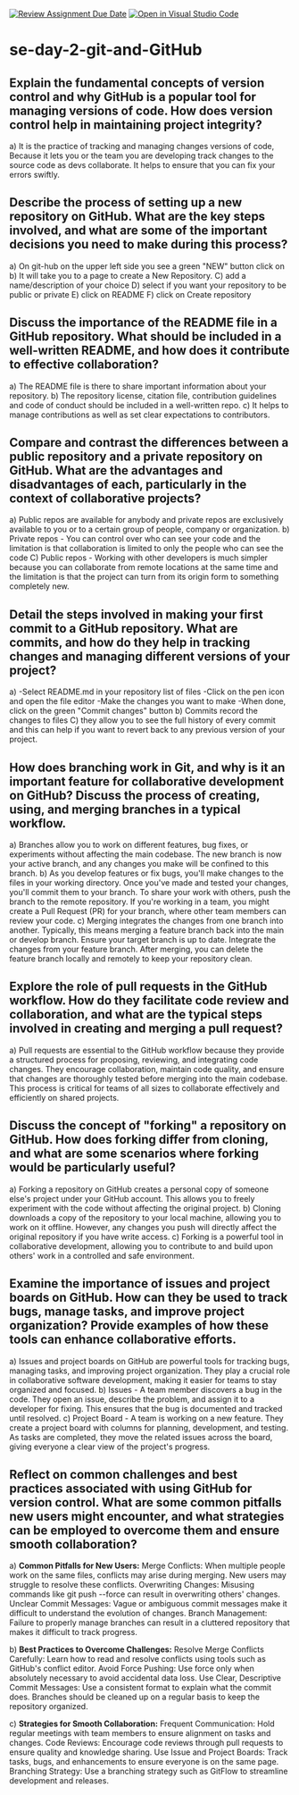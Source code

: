 [![Review Assignment Due Date](https://classroom.github.com/assets/deadline-readme-button-22041afd0340ce965d47ae6ef1cefeee28c7c493a6346c4f15d667ab976d596c.svg)](https://classroom.github.com/a/8wgCKhpZ)
[![Open in Visual Studio Code](https://classroom.github.com/assets/open-in-vscode-2e0aaae1b6195c2367325f4f02e2d04e9abb55f0b24a779b69b11b9e10269abc.svg)](https://classroom.github.com/online_ide?assignment_repo_id=15606772&assignment_repo_type=AssignmentRepo)
# se-day-2-git-and-GitHub
## Explain the fundamental concepts of version control and why GitHub is a popular tool for managing versions of code. How does version control help in maintaining project integrity?
a) It is the practice of tracking and managing changes versions of code,  Because it lets you or the team you are developing track changes to the source code as devs collaborate. It helps to ensure that you can fix your errors swiftly.

## Describe the process of setting up a new repository on GitHub. What are the key steps involved, and what are some of the important decisions you need to make during this process?
a) On git-hub on the upper left side you see a green "NEW" button  click on
b) It will take you to a page to create a New Repository.
C) add a name/description of your choice
D) select if you want your repository to be public or private
E) click on README
F) click on Create repository

## Discuss the importance of the README file in a GitHub repository. What should be included in a well-written README, and how does it contribute to effective collaboration?
a) The README file is there to share important information about your repository. 
b) The repository license, citation file, contribution guidelines and code of conduct should be included in a well-written repo.
c) It helps to manage contributions as well as set clear expectations to contributors.

## Compare and contrast the differences between a public repository and a private repository on GitHub. What are the advantages and disadvantages of each, particularly in the context of collaborative projects?
a) Public repos are available for anybody and private repos are exclusively available to you or to a certain group of people, company or organization.
b) Private repos - You can control over who can see your code and the limitation is that collaboration is limited to only the people who can see the code
C) Public repos - Working with other developers is much simpler because you can collaborate from remote locations at the same time  and the limitation is that the project can turn from its origin form to something completely new.

## Detail the steps involved in making your first commit to a GitHub repository. What are commits, and how do they help in tracking changes and managing different versions of your project?
a)  -Select README.md in your repository list of files
    -Click on the pen icon and open the file editor
    -Make the changes you want to make 
    -When done, click on the green "Commit changes" button
b) Commits record the changes to files
C) they allow you to see the full history of every commit and this can help if you want to revert back to any previous version of your project.

## How does branching work in Git, and why is it an important feature for collaborative development on GitHub? Discuss the process of creating, using, and merging branches in a typical workflow.
a) Branches allow you to work on different features, bug fixes, or experiments without affecting the main codebase. The new branch is now your active branch, and any changes you make will be confined to this branch.
b) As you develop features or fix bugs, you'll make changes to the files in your working directory. Once you've made and tested your changes, you'll commit them to your branch. To share your work with others, push the branch to the remote repository. If you're working in a team, you might create a Pull Request (PR) for your branch, where other team members can review your code.
c) Merging integrates the changes from one branch into another. Typically, this means merging a feature branch back into the main or develop branch. Ensure your target branch is up to date. Integrate the changes from your feature branch. After merging, you can delete the feature branch locally and remotely to keep your repository clean.

## Explore the role of pull requests in the GitHub workflow. How do they facilitate code review and collaboration, and what are the typical steps involved in creating and merging a pull request?
a) Pull requests are essential to the GitHub workflow because they provide a structured process for proposing, reviewing, and integrating code changes. They encourage collaboration, maintain code quality, and ensure that changes are thoroughly tested before merging into the main codebase. This process is critical for teams of all sizes to collaborate effectively and efficiently on shared projects.
## Discuss the concept of "forking" a repository on GitHub. How does forking differ from cloning, and what are some scenarios where forking would be particularly useful?
a) Forking a repository on GitHub creates a personal copy of someone else's project under your GitHub account. This allows you to freely experiment with the code without affecting the original project.
b) Cloning downloads a copy of the repository to your local machine, allowing you to work on it offline. However, any changes you push will directly affect the original repository if you have write access.
c) Forking is a powerful tool in collaborative development, allowing you to contribute to and build upon others' work in a controlled and safe environment.
## Examine the importance of issues and project boards on GitHub. How can they be used to track bugs, manage tasks, and improve project organization? Provide examples of how these tools can enhance collaborative efforts.
a) Issues and project boards on GitHub are powerful tools for tracking bugs, managing tasks, and improving project organization. They play a crucial role in collaborative software development, making it easier for teams to stay organized and focused.
b) Issues - A team member discovers a bug in the code. They open an issue, describe the problem, and assign it to a developer for fixing. This ensures that the bug is documented and tracked until resolved.
c) Project Board - A team is working on a new feature. They create a project board with columns for planning, development, and testing. As tasks are completed, they move the related issues across the board, giving everyone a clear view of the project's progress.
## Reflect on common challenges and best practices associated with using GitHub for version control. What are some common pitfalls new users might encounter, and what strategies can be employed to overcome them and ensure smooth collaboration?
a) **Common Pitfalls for New Users:**
Merge Conflicts: When multiple people work on the same files, conflicts may arise during merging. New users may struggle to resolve these conflicts.
Overwriting Changes: Misusing commands like git push --force can result in overwriting others' changes.
Unclear Commit Messages: Vague or ambiguous commit messages make it difficult to understand the evolution of changes.
Branch Management: Failure to properly manage branches can result in a cluttered repository that makes it difficult to track progress.

b) **Best Practices to Overcome Challenges:**
Resolve Merge Conflicts Carefully: Learn how to read and resolve conflicts using tools such as GitHub's conflict editor.
Avoid Force Pushing: Use force only when absolutely necessary to avoid accidental data loss.
Use Clear, Descriptive Commit Messages: Use a consistent format to explain what the commit does.
Branches should be cleaned up on a regular basis to keep the repository organized.

c) **Strategies for Smooth Collaboration:**
Frequent Communication: Hold regular meetings with team members to ensure alignment on tasks and changes.
Code Reviews: Encourage code reviews through pull requests to ensure quality and knowledge sharing.
Use Issue and Project Boards: Track tasks, bugs, and enhancements to ensure everyone is on the same page.
Branching Strategy: Use a branching strategy such as GitFlow to streamline development and releases.

